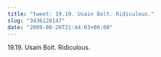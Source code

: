 ```yaml
---
title: "tweet: 19.19. Usain Bolt. Ridiculous."
slug: "3436128147"
date: "2009-08-20T21:44:03+00:00"
---
```

19.19. Usain Bolt. Ridiculous.